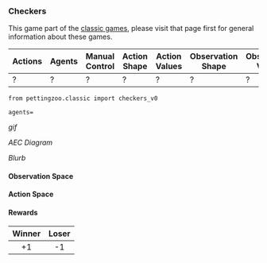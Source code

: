 
### Checkers

This game part of the [classic games](../classic.md), please visit that page first for general information about these games.

| Actions | Agents | Manual Control | Action Shape | Action Values | Observation Shape | Observation Values | Num States |
|----------|---------|----------------|--------------|---------------|-------------------|--------------------|------------|
| ?            | ?       | ?      | ?              | ?            | ?             | ?                 | ?                  | ?          |

`from pettingzoo.classic import checkers_v0`

`agents= `

*gif*

*AEC Diagram*

*Blurb*

#### Observation Space

#### Action Space

#### Rewards

| Winner | Loser |
| :----: | :---: |
| +1     | -1    |
